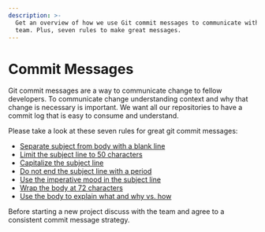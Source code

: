 ```yaml
---
description: >-
  Get an overview of how we use Git commit messages to communicate within the
  team. Plus, seven rules to make great messages.
---
```


# Commit Messages

Git commit messages are a way to communicate change to fellow developers. To communicate change understanding context and why that change is necessary is important. We want all our repositories to have a commit log that is easy to consume and understand.

Please take a look at these seven rules for great git commit messages:

* [Separate subject from body with a blank line](https://chris.beams.io/posts/git-commit/#separate)
* [Limit the subject line to 50 characters](https://chris.beams.io/posts/git-commit/#limit-50)
* [Capitalize the subject line](https://chris.beams.io/posts/git-commit/#capitalize)
* [Do not end the subject line with a period](https://chris.beams.io/posts/git-commit/#end)
* [Use the imperative mood in the subject line](https://chris.beams.io/posts/git-commit/#imperative)
* [Wrap the body at 72 characters](https://chris.beams.io/posts/git-commit/#wrap-72)
* [Use the body to explain what and why vs. how](https://chris.beams.io/posts/git-commit/#why-not-how)

Before starting a new project discuss with the team and agree to a consistent commit message strategy.
